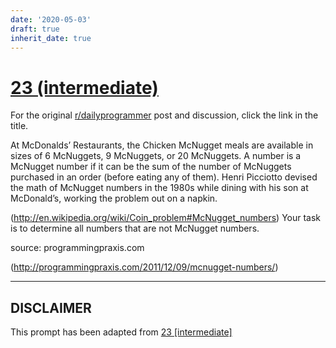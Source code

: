 ```yaml
---
date: '2020-05-03'
draft: true
inherit_date: true
---
```


# [23 (intermediate)](https://www.reddit.com/r/dailyprogrammer/comments/qulnf/3132012_challenge_23_intermediate/)

For the original [r/dailyprogrammer](https://www.reddit.com/r/dailyprogrammer/) post and discussion, click the link in the title.

At McDonalds’ Restaurants, the Chicken McNugget meals are available in sizes of 6 McNuggets, 9 McNuggets, or 20 McNuggets. A number is a McNugget number if it can be the sum of the number of McNuggets purchased in an order (before eating any of them). Henri Picciotto devised the math of McNugget numbers in the 1980s while dining with his son at McDonald’s, working the problem out on a napkin.

(http://en.wikipedia.org/wiki/Coin_problem#McNugget_numbers)
Your task is to determine all numbers that are not McNugget numbers.

source: programmingpraxis.com

(http://programmingpraxis.com/2011/12/09/mcnugget-numbers/)

----
## **DISCLAIMER**
This prompt has been adapted from [23 [intermediate]](https://www.reddit.com/r/dailyprogrammer/comments/qulnf/3132012_challenge_23_intermediate/
)
